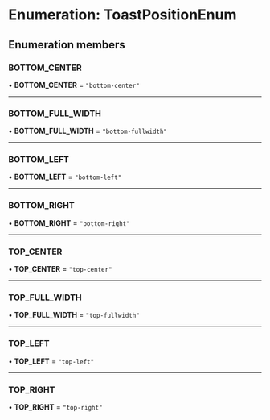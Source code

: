 # Enumeration: ToastPositionEnum

## Enumeration members

### BOTTOM\_CENTER

• **BOTTOM\_CENTER** = `"bottom-center"`

___

### BOTTOM\_FULL\_WIDTH

• **BOTTOM\_FULL\_WIDTH** = `"bottom-fullwidth"`

___

### BOTTOM\_LEFT

• **BOTTOM\_LEFT** = `"bottom-left"`

___

### BOTTOM\_RIGHT

• **BOTTOM\_RIGHT** = `"bottom-right"`

___

### TOP\_CENTER

• **TOP\_CENTER** = `"top-center"`

___

### TOP\_FULL\_WIDTH

• **TOP\_FULL\_WIDTH** = `"top-fullwidth"`

___

### TOP\_LEFT

• **TOP\_LEFT** = `"top-left"`

___

### TOP\_RIGHT

• **TOP\_RIGHT** = `"top-right"`
